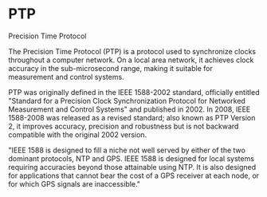 # PTP


Precision Time Protocol

The Precision Time Protocol (PTP) is a protocol used to synchronize
clocks throughout a computer network. On a local area network, it
achieves clock accuracy in the sub-microsecond range, making it suitable
for measurement and control systems.

PTP was originally defined in the IEEE 1588-2002 standard, officially
entitled "Standard for a Precision Clock Synchronization Protocol for
Networked Measurement and Control Systems" and published in 2002. In
2008, IEEE 1588-2008 was released as a revised standard; also known as
PTP Version 2, it improves accuracy, precision and robustness but is not
backward compatible with the original 2002 version.

"IEEE 1588 is designed to fill a niche not well served by either of the
two dominant protocols, NTP and GPS. IEEE 1588 is designed for local
systems requiring accuracies beyond those attainable using NTP. It is
also designed for applications that cannot bear the cost of a GPS
receiver at each node, or for which GPS signals are inaccessible."

